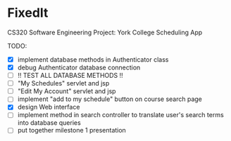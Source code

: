 # FixedIt
CS320 Software Engineering Project: York College Scheduling App


TODO:

- [x] implement database methods in Authenticator class
- [x] debug Authenticator database connection
- [ ] !! TEST ALL DATABASE METHODS !!
- [ ] "My Schedules" servlet and jsp
- [ ] "Edit My Account" servlet and jsp
- [ ] implement "add to my schedule" button on course search page
- [x] design Web interface
- [ ] implement method in search controller to translate user's search terms into database queries
- [ ] put together milestone 1 presentation
